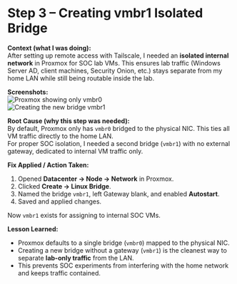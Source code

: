 # Step 3 – Creating vmbr1 Isolated Bridge

**Context (what I was doing):**  
After setting up remote access with Tailscale, I needed an **isolated internal network** in Proxmox for SOC lab VMs. This ensures lab traffic (Windows Server AD, client machines, Security Onion, etc.) stays separate from my home LAN while still being routable inside the lab.

**Screenshots:**  
![Proxmox showing only vmbr0](Step-3/01-only-vmbr0.png)  
![Creating the new bridge vmbr1](Step-3/02-create-isolated-bridge.png)

**Root Cause (why this step was needed):**  
By default, Proxmox only has `vmbr0` bridged to the physical NIC. This ties all VM traffic directly to the home LAN.  
For proper SOC isolation, I needed a second bridge (`vmbr1`) with no external gateway, dedicated to internal VM traffic only.

**Fix Applied / Action Taken:**  
1. Opened **Datacenter → Node → Network** in Proxmox.  
2. Clicked **Create → Linux Bridge**.  
3. Named the bridge `vmbr1`, left Gateway blank, and enabled **Autostart**.  
4. Saved and applied changes.  

Now `vmbr1` exists for assigning to internal SOC VMs.

**Lesson Learned:**  
- Proxmox defaults to a single bridge (`vmbr0`) mapped to the physical NIC.  
- Creating a new bridge without a gateway (`vmbr1`) is the cleanest way to separate **lab-only traffic** from the LAN.  
- This prevents SOC experiments from interfering with the home network and keeps traffic contained.  
